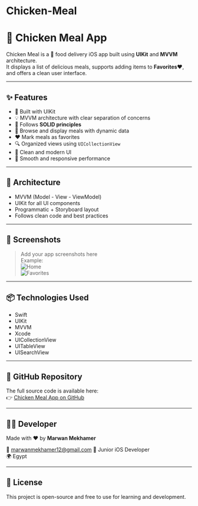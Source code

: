 # Chicken-Meal

# 🍗 Chicken Meal App

Chicken Meal is a 🍔 food delivery iOS app built using **UIKit** and **MVVM** architecture.  
It displays a list of delicious meals, supports adding items to **Favorites❤️**, and offers a clean user interface.

---

## ✨ Features

- 📱 Built with UIKit
- 💡 MVVM architecture with clear separation of concerns
- 🧠 Follows **SOLID principles**
- 🍕 Browse and display meals with dynamic data
- ❤️ Mark meals as favorites
- 🔍 Organized views using `UICollectionView`
- 🎨 Clean and modern UI
- 🚀 Smooth and responsive performance

---

## 🧱 Architecture

- MVVM (Model - View - ViewModel)
- UIKit for all UI components
- Programmatic + Storyboard layout
- Follows clean code and best practices

---

## 📸 Screenshots

> Add your app screenshots here  
> Example:  
> ![Home](screenshots/home.png)  
> ![Favorites](screenshots/favorites.png)

---

## 📦 Technologies Used

- Swift
- UIKit
- MVVM
- Xcode
- UICollectionView
- UITableView
- UISearchView

---

## 🔗 GitHub Repository

The full source code is available here:  
👉 [Chicken Meal App on GitHub](https://github.com/YourUsername/Chicken-Meal-App)

---

## 👨‍💻 Developer

Made with ❤️ by **Marwan Mekhamer**

📧 marwanmekhamer12@gmail.com 
💼 Junior iOS Developer  
🌍 Egypt

---

## 📝 License

This project is open-source and free to use for learning and development.
